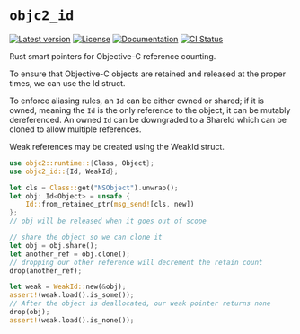 # `objc2_id`

[![Latest version](https://badgen.net/crates/v/objc2_id)](https://crates.io/crates/objc2_id)
[![License](https://badgen.net/badge/license/MIT/blue)](../LICENSE.txt)
[![Documentation](https://docs.rs/objc2_id/badge.svg)](https://docs.rs/objc2_id/)
[![CI Status](https://github.com/madsmtm/objc2/workflows/CI/badge.svg)](https://github.com/madsmtm/objc2/actions)

Rust smart pointers for Objective-C reference counting.

To ensure that Objective-C objects are retained and released
at the proper times, we can use the Id struct.

To enforce aliasing rules, an `Id` can be either owned or shared; if it is
owned, meaning the `Id` is the only reference to the object, it can be mutably
dereferenced. An owned `Id` can be downgraded to a ShareId
which can be cloned to allow multiple references.

Weak references may be created using the WeakId struct.

``` rust
use objc2::runtime::{Class, Object};
use objc2_id::{Id, WeakId};

let cls = Class::get("NSObject").unwrap();
let obj: Id<Object> = unsafe {
    Id::from_retained_ptr(msg_send![cls, new])
};
// obj will be released when it goes out of scope

// share the object so we can clone it
let obj = obj.share();
let another_ref = obj.clone();
// dropping our other reference will decrement the retain count
drop(another_ref);

let weak = WeakId::new(&obj);
assert!(weak.load().is_some());
// After the object is deallocated, our weak pointer returns none
drop(obj);
assert!(weak.load().is_none());
```
